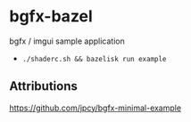 # bgfx-bazel
bgfx / imgui sample application

- `./shaderc.sh && bazelisk run example`


## Attributions
https://github.com/jpcy/bgfx-minimal-example
